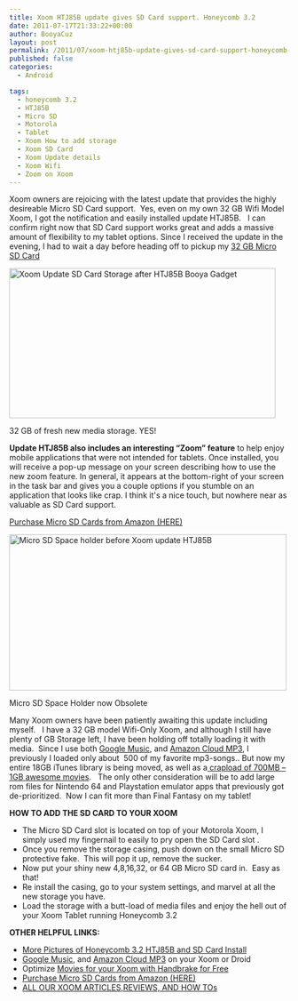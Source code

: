 ```yaml
---
title: Xoom HTJ85B update gives SD Card support. Honeycomb 3.2
date: 2011-07-17T21:33:22+00:00
author: BooyaCuz
layout: post
permalink: /2011/07/xoom-htj85b-update-gives-sd-card-support-honeycomb-3-2.html
published: false
categories:
  - Android

tags:
  - honeycomb 3.2
  - HTJ85B
  - Micro SD
  - Motorola
  - Tablet
  - Xoom How to add storage
  - Xoom SD Card
  - Xoom Update details
  - Xoom Wifi
  - Zoom on Xoom
---
```

Xoom owners are rejoicing with the latest update that provides the highly desireable Micro SD Card support.  Yes, even on my own 32 GB Wifi Model Xoom, I got the notification and easily installed update HTJ85B.   I can confirm right now that SD Card support works great and adds a massive amount of flexibility to my tablet options. Since I received the update in the evening, I had to wait a day before heading off to pickup my [32 GB Micro SD Card](http://www.amazon.com/gp/redirect.html?ie=UTF8&location=http%3A%2F%2Fwww.amazon.com%2Fs%3Fie%3DUTF8%26ref_%3Dnb_sb_noss%26field-keywords%3Dmicro%2520sd%26url%3Dsearch-alias%253Daps%23&tag=booya-20&linkCode=ur2&camp=1789&creative=390957)<img style="border: none !important; margin: 0px !important;" src="https://www.assoc-amazon.com/e/ir?t=booya-20&l=ur2&o=1" border="0" alt="" width="1" height="1" />

<div id="attachment_5151" style="width: 490px" class="wp-caption aligncenter">
  <a href="http://www.booyagadget.com/wp-content/uploads/2011/07/Xoom-Update-SD-32-GB-PNY-Card-HTJ85B.jpg"><img class="size-medium wp-image-5151" title="Xoom Update SD 32 GB PNY Card HTJ85B" src="http://www.booyagadget.com/wp-content/uploads/2011/07/Xoom-Update-SD-32-GB-PNY-Card-HTJ85B-480x270.jpg" alt="Xoom Update SD Card Storage after HTJ85B Booya Gadget" width="480" height="270" srcset="http://www.booyagadget.com/wp-content/uploads/2011/07/Xoom-Update-SD-32-GB-PNY-Card-HTJ85B-480x270.jpg 480w, http://www.booyagadget.com/wp-content/uploads/2011/07/Xoom-Update-SD-32-GB-PNY-Card-HTJ85B-300x168.jpg 300w, http://www.booyagadget.com/wp-content/uploads/2011/07/Xoom-Update-SD-32-GB-PNY-Card-HTJ85B-444x250.jpg 444w, http://www.booyagadget.com/wp-content/uploads/2011/07/Xoom-Update-SD-32-GB-PNY-Card-HTJ85B.jpg 1280w" sizes="(max-width: 480px) 100vw, 480px" /></a>
  
  <p class="wp-caption-text">
    32 GB of fresh new media storage. YES!
  </p>
</div>

**Update HTJ85B also includes an interesting &#8220;Zoom&#8221; feature** to help enjoy mobile applications that were not intended for tablets. Once installed, you will receive a pop-up message on your screen describing how to use the new zoom feature. In general, it appears at the bottom-right of your screen in the task bar and gives you a couple options if you stumble on an application that looks like crap. I think it's a nice touch, but nowhere near as valuable as SD Card support.

[Purchase Micro SD Cards from Amazon (HERE)](http://www.amazon.com/gp/redirect.html?ie=UTF8&location=http%3A%2F%2Fwww.amazon.com%2Fs%3Fie%3DUTF8%26ref_%3Dnb_sb_noss%26field-keywords%3Dmicro%2520sd%26url%3Dsearch-alias%253Daps%23&tag=booya-20&linkCode=ur2&camp=1789&creative=390957)<img style="border: none !important; margin: 0px !important;" src="https://www.assoc-amazon.com/e/ir?t=booya-20&l=ur2&o=1" border="0" alt="" width="1" height="1" />

<div style="width: 510px" class="wp-caption aligncenter">
  <a title="Micro SD Space holder before Xoom update HTJ85B by BooyaGadget, on Flickr" href="http://www.flickr.com/photos/booyagadget/5949323760/"><img title="Micro SD Space holder before Xoom update HTJ85B" src="http://farm7.static.flickr.com/6133/5949323760_844a3e3e75.jpg" alt="Micro SD Space holder before Xoom update HTJ85B" width="500" height="281" /></a>
  
  <p class="wp-caption-text">
    Micro SD Space Holder now Obsolete
  </p>
</div>

<p style="text-align: left;">
  Many Xoom owners have been patiently awaiting this update including myself.   I have a 32 GB model Wifi-Only Xoom, and although I still have plenty of GB Storage left, I have been holding off totally loading it with media.  Since I use both <a title="My Experience with Google Music Beta for Android" href="http://www.booyagadget.com/2011/05/my-experience-with-google-music-beta-for-android.html" target="_blank">Google Music</a>, and <a title="Best Android Apps: Amazon Cloud Player 5GB of your Music Anywhere" href="http://www.booyagadget.com/2011/04/store-and-stream-your-music-with-amazon-cloud-drive.html" target="_blank">Amazon Cloud MP3</a>, I previously I loaded only about  500 of my favorite mp3-songs.. But now my entire 18GB iTunes library is being moved, as well as a<a title="Easy Tutorial: Optimize Movies for Xoom with Handbrake" href="http://www.booyagadget.com/2011/04/easy-tutorial-optimize-movies-for-xoom-with-handbrake.html" target="_blank"> crapload of 700MB &#8211; 1GB awesome movies</a>.   The only other consideration will be to add large rom files for Nintendo 64 and Playstation emulator apps that previously got de-prioritized.  Now I can fit more than Final Fantasy on my tablet!
</p>

<p style="text-align: left;">
  <strong>HOW TO ADD THE SD CARD TO YOUR XOOM</strong>
</p>

  * The Micro SD Card slot is located on top of your Motorola Xoom, I simply used my fingernail to easily to pry open the SD Card slot .
  * Once you remove the storage casing, push down on the small Micro SD protective fake.  This will pop it up, remove the sucker.
  * Now put your shiny new 4,8,16,32, or 64 GB Micro SD card in.  Easy as that!
  * Re install the casing, go to your system settings, and marvel at all the new storage you have.
  * Load the storage with a butt-load of media files and enjoy the hell out of your Xoom Tablet running Honeycomb 3.2

**OTHER HELPFUL LINKS:**

  * <a title="11 Photos of the HTJ85B update and SD Card How To Install" href="http://www.flickr.com/photos/booyagadget/sets/72157627095927997/" target="_blank">More Pictures of Honeycomb 3.2 HTJ85B and SD Card Install</a>
  * <a title="My Experience with Google Music Beta for Android" href="http://www.booyagadget.com/2011/05/my-experience-with-google-music-beta-for-android.html" target="_blank">Google Music</a>, and <a title="Best Android Apps: Amazon Cloud Player 5GB of your Music Anywhere" href="http://www.booyagadget.com/2011/04/store-and-stream-your-music-with-amazon-cloud-drive.html" target="_blank">Amazon Cloud MP3</a> on your Xoom or Droid
  * Optimize <a title="Easy Tutorial: Optimize Movies for Xoom with Handbrake" href="http://www.booyagadget.com/2011/04/easy-tutorial-optimize-movies-for-xoom-with-handbrake.html" target="_blank">Movies for your Xoom with Handbrake for Free</a>
  * [Purchase Micro SD Cards from Amazon (HERE)](http://www.amazon.com/gp/redirect.html?ie=UTF8&location=http%3A%2F%2Fwww.amazon.com%2Fs%3Fie%3DUTF8%26ref_%3Dnb_sb_noss%26field-keywords%3Dmicro%2520sd%26url%3Dsearch-alias%253Daps%23&tag=booya-20&linkCode=ur2&camp=1789&creative=390957)
  * <a title="Sweet Xoom Writeups" href="http://www.booyagadget.com/category/xoom-tablets" target="_blank">ALL OUR XOOM ARTICLES,REVIEWS, AND HOW TOs</a>